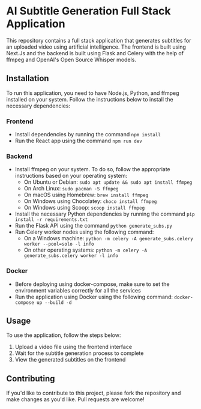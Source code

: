 # AI Subtitle Generation Full Stack Application

This repository contains a full stack application that generates subtitles for an uploaded video using artificial intelligence. The frontend is built using Next.Js and the backend is built using Flask and Celery with the help of ffmpeg and OpenAI's Open Source Whisper models.

## Installation

To run this application, you need to have Node.js, Python, and ffmpeg installed on your system. Follow the instructions below to install the necessary dependencies:

### Frontend

- Install dependencies by running the command `npm install`
- Run the React app using the command `npm run dev`

### Backend

- Install ffmpeg on your system. To do so, follow the appropriate instructions based on your operating system:
  - On Ubuntu or Debian: `sudo apt update && sudo apt install ffmpeg`
  - On Arch Linux: `sudo pacman -S ffmpeg`
  - On macOS using Homebrew: `brew install ffmpeg`
  - On Windows using Chocolatey: `choco install ffmpeg`
  - On Windows using Scoop: `scoop install ffmpeg`
- Install the necessary Python dependencies by running the command `pip install -r requirements.txt`
- Run the Flask API using the command `python generate_subs.py`
- Run Celery worker nodes using the following command:
  - On a Windows machine: `python -m celery -A generate_subs.celery worker --pool=solo -l info`
  - On other operating systems: `python -m celery -A generate_subs.celery worker -l info`

### Docker

- Before deploying using docker-compose, make sure to set the environment variables correctly for all the services
- Run the application using Docker using the following command: `docker-compose up --build -d`

## Usage

To use the application, follow the steps below:

1. Upload a video file using the frontend interface
2. Wait for the subtitle generation process to complete
3. View the generated subtitles on the frontend

## Contributing

If you'd like to contribute to this project, please fork the repository and make changes as you'd like. Pull requests are welcome!
